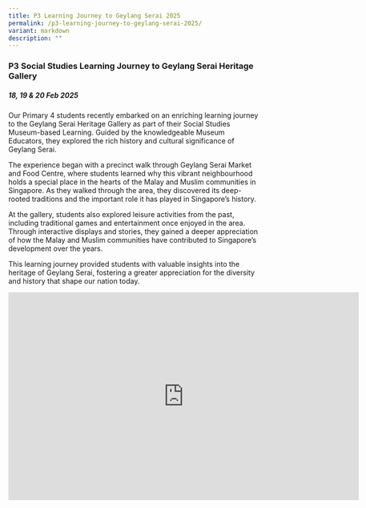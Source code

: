 ```yaml
---
title: P3 Learning Journey to Geylang Serai 2025
permalink: /p3-learning-journey-to-geylang-serai-2025/
variant: markdown
description: ""
---
```

### **P3 Social Studies Learning Journey to Geylang Serai Heritage Gallery**

##### 18, 19 &amp; 20 Feb 2025

Our Primary 4 students recently embarked on an enriching learning journey to the Geylang Serai Heritage Gallery as part of their Social Studies Museum-based Learning. Guided by the knowledgeable Museum Educators, they explored the rich history and cultural significance of Geylang Serai.

The experience began with a precinct walk through Geylang Serai Market and Food Centre, where students learned why this vibrant neighbourhood holds a special place in the hearts of the Malay and Muslim communities in Singapore. As they walked through the area, they discovered its deep-rooted traditions and the important role it has played in Singapore’s history.

At the gallery, students also explored leisure activities from the past, including traditional games and entertainment once enjoyed in the area. Through interactive displays and stories, they gained a deeper appreciation of how the Malay and Muslim communities have contributed to Singapore’s development over the years.

This learning journey provided students with valuable insights into the heritage of Geylang Serai, fostering a greater appreciation for the diversity and history that shape our nation today.

<center><iframe allowfullscreen="" allow="accelerometer; autoplay; clipboard-write; encrypted-media; gyroscope; picture-in-picture; web-share" frameborder="0" title="YouTube video player" src="https://www.youtube.com/embed/oSsNoOipkoA?si=iM2kmmYLfvj1etgk" height="415" width="700"></iframe></center>